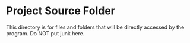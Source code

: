 # Project Source Folder
This directory is for files and folders that will be directly accessed by the program. Do NOT put junk here.